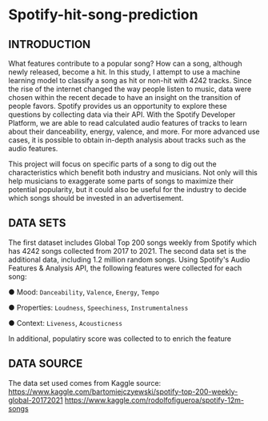 # Spotify-hit-song-prediction

## INTRODUCTION
What features contribute to a popular song? How can a song, although newly released, become a hit. In this study, I attempt to use a machine learning model to classify a song as hit or non-hit with 4242 tracks. Since the rise of the internet changed the way people listen to music, data were chosen within the recent decade to have an insight on the transition of people favors. Spotify provides us an opportunity to explore these questions by collecting data via their API. With the Spotify Developer Platform, we are able to read calculated audio features of tracks to learn about their danceability, energy, valence, and more. For more advanced use cases, it is
possible to obtain in-depth analysis about tracks such as the audio features.

This project will focus on specific parts of a song to dig out the characteristics which benefit both industry and musicians. Not only will this help musicians to exaggerate some parts of songs to maximize their potential popularity, but it could also be useful for the industry to decide which songs should be invested in an advertisement.

## DATA SETS
The first dataset includes Global Top 200 songs weekly from Spotify which has 4242 songs collected from 2017 to 2021. 
The second data set is the additional data, including 1.2 million random songs. Using Spotify's Audio Features & Analysis API, the following features were collected for each song:

● Mood: `Danceability`, `Valence`, `Energy`, `Tempo`

● Properties: `Loudness`, `Speechiness`, `Instrumentalness`

● Context: `Liveness`, `Acousticness`

In additional, populatiry score was collected to to enrich the feature


## DATA SOURCE
The data set used comes from Kaggle source:
https://www.kaggle.com/bartomiejczyewski/spotify-top-200-weekly-global-20172021
https://www.kaggle.com/rodolfofigueroa/spotify-12m-songs
